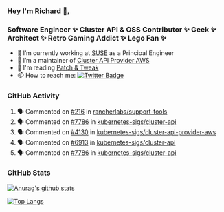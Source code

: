 ### Hey I'm Richard 👋, 

<h3 align="left">Software Engineer ✨ Cluster API & OSS Contributor ✨ Geek ✨ Architect ✨ Retro Gaming Addict ✨ Lego Fan ✨</h3>

- 🔭 I’m currently working at [SUSE](https://www.suse.com/) as a Principal Engineer
- 👯 I’m a maintainer of [Cluster API Provider AWS](https://github.com/kubernetes-sigs/cluster-api-provider-aws)
- 💬 I'm reading [Patch & Tweak](https://bjooks.com/products/patch-tweak-exploring-modular-synthesis)
- 📫 How to reach me: [![Twitter Badge](https://img.shields.io/badge/-@fruit_case-00acee?style=flat&logo=Twitter&logoColor=white)](https://twitter.com/intent/follow?screen_name=fruit_case "Follow on Twitter")

### GitHub Activity 

<!--START_SECTION:activity-->
1. 🗣 Commented on [#216](https://github.com/rancherlabs/support-tools/issues/216) in [rancherlabs/support-tools](https://github.com/rancherlabs/support-tools)
2. 🗣 Commented on [#7786](https://github.com/kubernetes-sigs/cluster-api/issues/7786) in [kubernetes-sigs/cluster-api](https://github.com/kubernetes-sigs/cluster-api)
3. 🗣 Commented on [#4130](https://github.com/kubernetes-sigs/cluster-api-provider-aws/issues/4130) in [kubernetes-sigs/cluster-api-provider-aws](https://github.com/kubernetes-sigs/cluster-api-provider-aws)
4. 🗣 Commented on [#6913](https://github.com/kubernetes-sigs/cluster-api/issues/6913) in [kubernetes-sigs/cluster-api](https://github.com/kubernetes-sigs/cluster-api)
5. 🗣 Commented on [#7786](https://github.com/kubernetes-sigs/cluster-api/issues/7786) in [kubernetes-sigs/cluster-api](https://github.com/kubernetes-sigs/cluster-api)
<!--END_SECTION:activity-->

### GitHub Stats

[![Anurag's github stats](https://github-readme-stats.vercel.app/api?username=richardcase&count_private=true&show_icons=true)](https://github.com/anuraghazra/github-readme-stats)

[![Top Langs](https://github-readme-stats.vercel.app/api/top-langs/?username=richardcase&hide=html&layout=compact)](https://github.com/anuraghazra/github-readme-stats)
